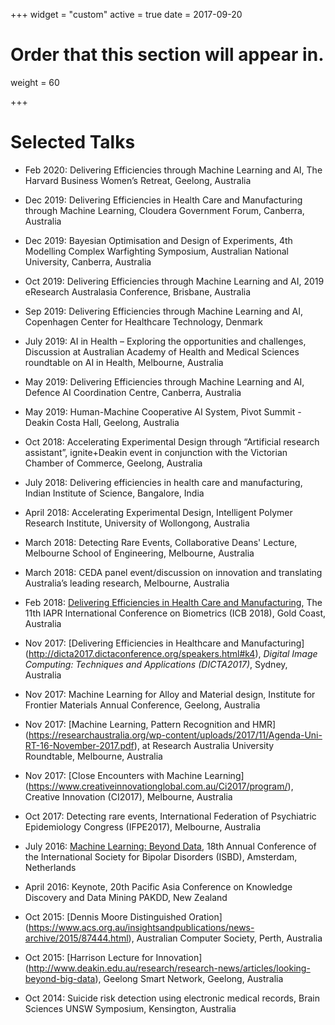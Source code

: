 +++
widget = "custom"
active = true
date = 2017-09-20

# Order that this section will appear in.
weight = 60

+++

# Selected Talks

* Feb 2020: Delivering Efficiencies through Machine Learning and AI, The Harvard Business Women’s Retreat, Geelong, Australia

* Dec 2019: Delivering Efficiencies in Health Care and Manufacturing through Machine Learning, Cloudera Government Forum, Canberra, Australia

* Dec 2019: Bayesian Optimisation and Design of Experiments, 4th Modelling Complex Warfighting Symposium, Australian National University, Canberra, Australia

* Oct 2019: Delivering Efficiencies through Machine Learning and AI, 2019 eResearch Australasia Conference, Brisbane, Australia

* Sep 2019: Delivering Efficiencies through Machine Learning and AI, Copenhagen Center for Healthcare Technology, Denmark

* July 2019: AI in Health – Exploring the opportunities and challenges, Discussion at Australian Academy of Health and Medical Sciences roundtable on AI in Health, Melbourne, Australia

* May 2019: Delivering Efficiencies through Machine Learning and AI, Defence AI Coordination Centre, Canberra, Australia

* May 2019: Human-Machine Cooperative AI System, Pivot Summit -Deakin Costa Hall, Geelong, Australia

* Oct 2018: Accelerating Experimental Design through “Artificial research assistant”, ignite+Deakin event in conjunction with the Victorian Chamber of Commerce, Geelong, Australia

* July 2018: Delivering efficiencies in health care and manufacturing, Indian Institute of Science, Bangalore, India

* April 2018: Accelerating Experimental Design, Intelligent Polymer Research Institute, University of Wollongong, Australia

* March 2018: Detecting Rare Events, Collaborative Deans' Lecture, Melbourne School of Engineering, Melbourne, Australia

* March 2018: CEDA panel event/discussion on innovation and translating Australia’s leading research, Melbourne, Australia

* Feb 2018: [Delivering Efficiencies in Health Care and Manufacturing](http://icb2018.org/keynote/), The 11th IAPR International Conference on Biometrics (ICB 2018), Gold Coast, Australia

* Nov 2017:  [Delivering Efficiencies in Healthcare and Manufacturing] (http://dicta2017.dictaconference.org/speakers.html#k4), *Digital Image Computing: Techniques and Applications (DICTA2017)*, Sydney, Australia

* Nov 2017: Machine Learning for Alloy and Material design, Institute for Frontier Materials Annual Conference, Geelong, Australia

* Nov 2017: [Machine Learning, Pattern Recognition and HMR] (https://researchaustralia.org/wp-content/uploads/2017/11/Agenda-Uni-RT-16-November-2017.pdf), at Research Australia University Roundtable, Melbourne, Australia

* Nov 2017: [Close Encounters with Machine Learning] (https://www.creativeinnovationglobal.com.au/Ci2017/program/), Creative Innovation (CI2017), Melbourne, Australia

* Oct 2017: Detecting rare events, International Federation of Psychiatric Epidemiology Congress (IFPE2017), Melbourne, Australia

* July 2016: [Machine Learning: Beyond Data](http://isbd2016.com/scientific-program/keynote-speakers#.WiS9h7T1UWo), 18th Annual Conference of the International Society for Bipolar Disorders (ISBD), Amsterdam, Netherlands

* April 2016: Keynote, 20th Pacific Asia Conference on Knowledge Discovery and Data Mining PAKDD, New Zealand

* Oct 2015: [Dennis Moore Distinguished Oration] (https://www.acs.org.au/insightsandpublications/news-archive/2015/87444.html), Australian Computer Society, Perth, Australia

* Oct 2015: [Harrison Lecture for Innovation] (http://www.deakin.edu.au/research/research-news/articles/looking-beyond-big-data), Geelong Smart Network, Geelong, Australia

* Oct 2014: Suicide risk detection using electronic medical records, Brain Sciences UNSW Symposium, Kensington, Australia
